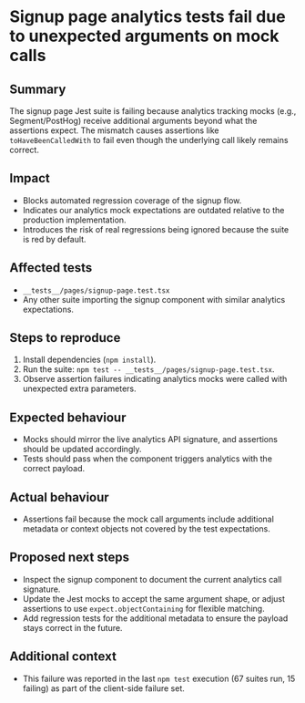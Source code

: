# Signup page analytics tests fail due to unexpected arguments on mock calls

## Summary
The signup page Jest suite is failing because analytics tracking mocks (e.g., Segment/PostHog) receive additional arguments beyond what the assertions expect. The mismatch causes assertions like `toHaveBeenCalledWith` to fail even though the underlying call likely remains correct.

## Impact
- Blocks automated regression coverage of the signup flow.
- Indicates our analytics mock expectations are outdated relative to the production implementation.
- Introduces the risk of real regressions being ignored because the suite is red by default.

## Affected tests
- `__tests__/pages/signup-page.test.tsx`
- Any other suite importing the signup component with similar analytics expectations.

## Steps to reproduce
1. Install dependencies (`npm install`).
2. Run the suite: `npm test -- __tests__/pages/signup-page.test.tsx`.
3. Observe assertion failures indicating analytics mocks were called with unexpected extra parameters.

## Expected behaviour
- Mocks should mirror the live analytics API signature, and assertions should be updated accordingly.
- Tests should pass when the component triggers analytics with the correct payload.

## Actual behaviour
- Assertions fail because the mock call arguments include additional metadata or context objects not covered by the test expectations.

## Proposed next steps
- Inspect the signup component to document the current analytics call signature.
- Update the Jest mocks to accept the same argument shape, or adjust assertions to use `expect.objectContaining` for flexible matching.
- Add regression tests for the additional metadata to ensure the payload stays correct in the future.

## Additional context
- This failure was reported in the last `npm test` execution (67 suites run, 15 failing) as part of the client-side failure set.
